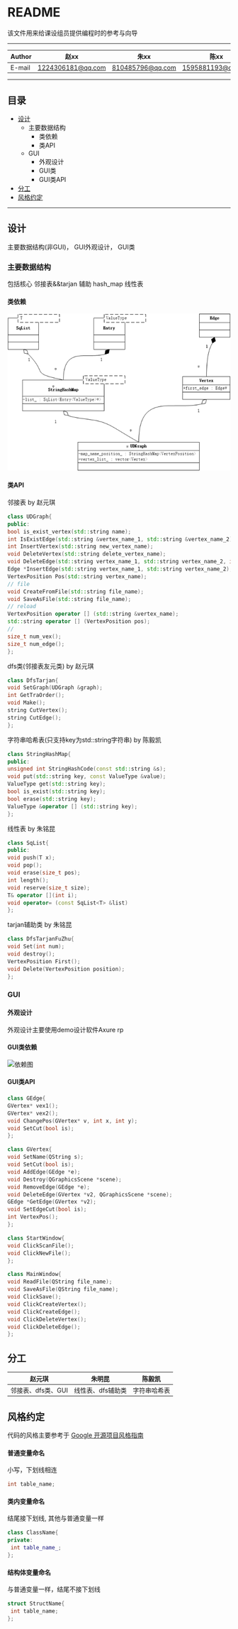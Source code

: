 README
===========================
该文件用来给课设组员提供编程时的参考与向导

****

|Author|赵xx|朱xx|陈xx
|---|---|---|---
|E-mail|1224306181@qq.com|810485796@qq.com|1595881193@qq.com

****

## 目录
* [设计](#设计) 
    * 主要数据结构
        *  类依赖
        *  类API
    * GUI
        *  外观设计
        *  GUI类
        *  GUI类API
* [分工](#分工)
* [风格约定](#风格约定)

****

## 设计
主要数据结构(非GUI)， GUI外观设计， GUI类
### 主要数据结构
包括核心 邻接表&&tarjan 辅助 hash_map 线性表
#### 类依赖
![依赖图](img_for_readme/1类依赖.png)
#### 类API
邻接表 by 赵元琪
```c++
class UDGraph{
public:
bool is_exist_vertex(std::string name);
int IsExistEdge(std::string &vertex_name_1, std::string &vertex_name_2);
int InsertVertex(std::string new_vertex_name);
void DeleteVertex(std::string delete_vertex_name);
void DeleteEdge(std::string vertex_name_1, std::string vertex_name_2, int num_delete);
Edge *InsertEdge(std::string vertex_name_1, std::string vertex_name_2);
VertexPosition Pos(std::string vertex_name);
// file
void CreateFromFile(std::string file_name);
void SaveAsFile(std::string file_name);
// reload
VertexPosition operator [] (std::string &vertex_name);
std::string operator [] (VertexPosition pos);
//
size_t num_vex();
size_t num_edge();
};
```

dfs类(邻接表友元类) by 赵元琪
```c++
class DfsTarjan{
void SetGraph(UDGraph &graph);
int GetTraOrder();
void Make();
string CutVertex();
string CutEdge();
};
```

字符串哈希表(只支持key为std::string字符串) by 陈毅凯
```c++
class StringHashMap{
public:
unsigned int StringHashCode(const std::string &s);
void put(std::string key, const ValueType &value);
ValueType get(std::string key);
bool is_exist(std::string key);
bool erase(std::string key);
ValueType &operator [] (std::string key);
};
```

线性表 by 朱铭昆
```c++
class SqList{
public:
void push(T x);
void pop();
void erase(size_t pos);
int length();
void reserve(size_t size);
T& operator [](int i);
void operator= (const SqList<T> &list)
};
```
tarjan辅助类 by 朱铭昆
```c++
class DfsTarjanFuZhu{
void Set(int num);
void destroy();
VertexPosition First();
void Delete(VertexPosition position);
};
```

### GUI
#### 外观设计
外观设计主要使用demo设计软件Axure rp
#### GUI类依赖
![依赖图](img_for_readme/1GUI类.png)
#### GUI类API
```c++
class GEdge{
GVertex* vex1();
GVertex* vex2();
void ChangePos(GVertex* v, int x, int y);
void SetCut(bool is);
};
```
```c++
class GVertex{
void SetName(QString s);
void SetCut(bool is);
void AddEdge(GEdge *e);
void Destroy(QGraphicsScene *scene);
void RemoveEdge(GEdge *e);
void DeleteEdge(GVertex *v2, QGraphicsScene *scene);
GEdge *GetEdge(GVertex *v2);
void SetEdgeCut(bool is);
int VertexPos();
};
```
```c++
class StartWindow{
void ClickScanFile();
void ClickNewFile();
};
```
```c++
class MainWindow{
void ReadFile(QString file_name);
void SaveAsFile(QString file_name);
void ClickSave();
void ClickCreateVertex();
void ClickCreateEdge();
void ClickDeleteVertex();
void ClickDeleteEdge();
};
```
## 分工
|赵元琪|朱明昆|陈毅凯
|---|---|---
|邻接表、dfs类、GUI|线性表、dfs辅助类|字符串哈希表
## 风格约定
代码的风格主要参考于 [Google 开源项目风格指南](http://zh-google-styleguide.readthedocs.io/en/latest/google-cpp-styleguide/naming/)
#### 普通变量命名
小写，下划线相连
```c++
int table_name;
```
#### 类内变量命名
结尾接下划线, 其他与普通变量一样
```c++
class ClassName{
private:
 int table_name_;
};
```
#### 结构体变量命名
与普通变量一样，结尾不接下划线
```c++
struct StructName{
 int table_name;
};
```

